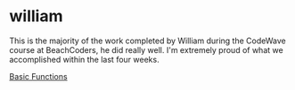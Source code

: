 # william

This is the majority of the work completed by William during the CodeWave course at BeachCoders, he did really well. I'm extremely proud of what we accomplished within the last four weeks. 

[Basic Functions](https://nndecker/william/basic-functions/index.html)
